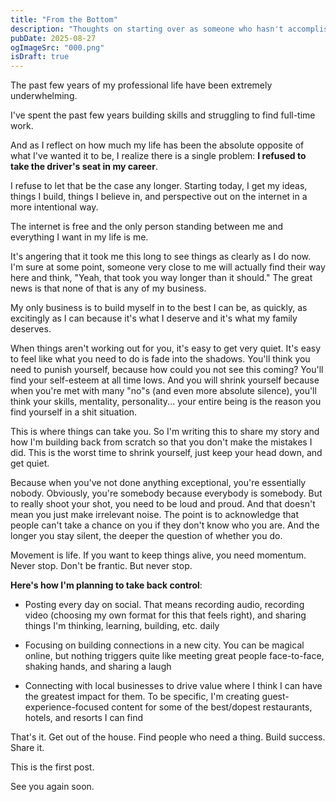 ```yaml
---
title: "From the Bottom"
description: "Thoughts on starting over as someone who hasn't accomplished anything special... yet."
pubDate: 2025-08-27
ogImageSrc: "000.png"
isDraft: true
---
```


The past few years of my professional life have been extremely underwhelming.

I've spent the past few years building skills and struggling to find full-time work.

And as I reflect on how much my life has been the absolute opposite of what I've wanted it to be, I realize there is a single problem: **I refused to take the driver's seat in my career**.

I refuse to let that be the case any longer. Starting today, I get my ideas, things I build, things I believe in, and perspective out on the internet in a more intentional way.

The internet is free and the only person standing between me and everything I want in my life is me.

It's angering that it took me this long to see things as clearly as I do now. I'm sure at some point, someone very close to me will actually find their way here and think, "Yeah, that took you way longer than it should." The great news is that none of that is any of my business.

My only business is to build myself in to the best I can be, as quickly, as excitingly as I can because it's what I deserve and it's what my family deserves.

When things aren't working out for you, it's easy to get very quiet. It's easy to feel like what you need to do is fade into the shadows. You'll think you need to punish yourself, because how could you not see this coming? You'll find your self-esteem at all time lows. And you will shrink yourself because when you're met with many "no"s (and even more absolute silence), you'll think your skills, mentality, personality... your entire being is the reason you find yourself in a shit situation.

This is where things can take you. So I'm writing this to share my story and how I'm building back from scratch so that you don't make the mistakes I did. This is the worst time to shrink yourself, just keep your head down, and get quiet.

Because when you've not done anything exceptional, you're essentially nobody. Obviously, you're somebody because everybody is somebody. But to really shoot your shot, you need to be loud and proud. And that doesn't mean you just make irrelevant noise. The point is to acknowledge that people can't take a chance on you if they don't know who you are. And the longer you stay silent, the deeper the question of whether you do.

Movement is life. If you want to keep things alive, you need momentum. Never stop. Don't be frantic. But never stop.

**Here's how I'm planning to take back control**:

- Posting every day on social. That means recording audio, recording video (choosing my own format for this that feels right), and sharing things I'm thinking, learning, building, etc. daily

- Focusing on building connections in a new city. You can be magical online, but nothing triggers quite like meeting great people face-to-face, shaking hands, and sharing a laugh

- Connecting with local businesses to drive value where I think I can have the greatest impact for them. To be specific, I'm creating guest-experience-focused content for some of the best/dopest restaurants, hotels, and resorts I can find

That's it. Get out of the house. Find people who need a thing. Build success. Share it.

This is the first post.

See you again soon.
